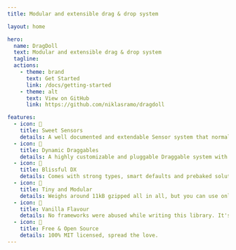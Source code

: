 ```yaml
---
title: Modular and extensible drag & drop system

layout: home

hero:
  name: DragDoll
  text: Modular and extensible drag & drop system
  tagline:
  actions:
    - theme: brand
      text: Get Started
      link: /docs/getting-started
    - theme: alt
      text: View on GitHub
      link: https://github.com/niklasramo/dragdoll

features:
  - icon: 📡
    title: Sweet Sensors
    details: A well documented and extendable Sensor system that normalizes any inputs into unified drag events.
  - icon: 🤏
    title: Dynamic Draggables
    details: A highly customizable and pluggable Draggable system with autoscrolling superpowers.
  - icon: 🧘
    title: Blissful DX
    details: Comes with strong types, smart defaults and prebaked solutions for common use cases.
  - icon: 🎁
    title: Tiny and Modular
    details: Weighs around 11kB gzipped all in all, but you can use only the bits and pieces you need.
  - icon: 🍦
    title: Vanilla Flavour
    details: No frameworks were abused while writing this library. It's all vanilla framework-free TS down to the core.
  - icon: 💝
    title: Free & Open Source
    details: 100% MIT licensed, spread the love.
---
```

